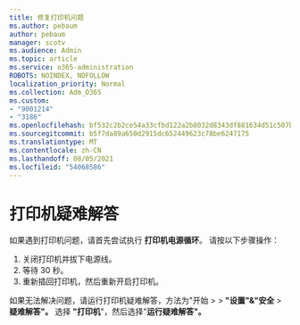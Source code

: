 ```yaml
---
title: 修复打印机问题
ms.author: pebaum
author: pebaum
manager: scotv
ms.audience: Admin
ms.topic: article
ms.service: o365-administration
ROBOTS: NOINDEX, NOFOLLOW
localization_priority: Normal
ms.collection: Adm_O365
ms.custom:
- "9001214"
- "3186"
ms.openlocfilehash: bf532c2b2ce54a33cfbd122a2b8032d8343df881634d51c507b3c743d7ed1d6c
ms.sourcegitcommit: b5f7da89a650d2915dc652449623c78be6247175
ms.translationtype: MT
ms.contentlocale: zh-CN
ms.lasthandoff: 08/05/2021
ms.locfileid: "54068586"
---
```

# <a name="troubleshoot-your-printer"></a>打印机疑难解答

如果遇到打印机问题，请首先尝试执行 **打印机电源循环**。 请按以下步骤操作：

1. 关闭打印机并拔下电源线。
2. 等待 30 秒。
3. 重新插回打印机，然后重新开启打印机。

如果无法解决问题，请运行打印机疑难解答，方法为"开始  >    >  **"设置"&"安全**  >  **疑难解答"。** 选择 **"打印机**"，然后选择"**运行疑难解答"。**